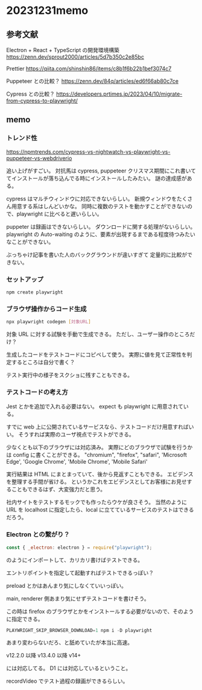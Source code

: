 # 20231231memo

## 参考文献

Electron + React + TypeScript の開発環境構築
https://zenn.dev/sprout2000/articles/5d7b350c2e85bc

Prettier
https://qiita.com/shinshin86/items/c8b1f6b22b1bef3074c7

Puppeteer との比較？
https://zenn.dev/84q/articles/ed6f66ab80c7ce

Cypress との比較？
https://developers.prtimes.jp/2023/04/10/migrate-from-cypress-to-playwright/

## memo

### トレンド性

https://npmtrends.com/cypress-vs-nightwatch-vs-playwright-vs-puppeteer-vs-webdriverio

追い上げがすごい。
対抗馬は cypress, puppeteer
クリスマス期間にこれ書いててインストールが落ち込んでる時にインストールしたみたい。
謎の達成感がある。

cypress はマルチウィンドウに対応できないらしい。
新規ウィンドウをたくさん用意する系はしんどいかな。
同時に複数のテストを動かすことができないので、playwright に比べると遅いらしい。

puppeter は録画はできないらしい。
ダウンロードに関する処理がないらしい。
playwright の Auto-waiting のように、要素が出現するまである程度待つみたいなことができない。

ぶっちゃけ記事を書いた人のバックグラウンドが違いすぎて 定量的に比較ができない。

### セットアップ

```bash
npm create playwright
```

### ブラウザ操作からコード生成

```bash
npx playwright codegen [対象URL]
```

対象 URL に対する試験を手動で生成できる。
ただし、ユーザー操作のところだけ？

生成したコードをテストコードにコピペして使う。
実際に値を見て正常性を判定するところは自分で書く？

テスト実行中の様子をスクショに残すこともできる。

### テストコードの考え方

Jest とかを追加で入れる必要はない。
expect も playwright に用意されている。

すでに web 上に公開されているサービスなら、テストコードだけ用意すればいい。
そうすれば実際のユーザ視点でテストができる。

少なくとも以下のブラウザには対応済み。
実際にどのブラウザで試験を行うかは config に書くことができる。
"chromium", "firefox", "safari", 'Microsoft Edge', 'Google Chrome', 'Mobile Chrome', 'Mobile Safari'

実行結果は HTML にまとまっていて、後から見返すこともできる。
エビデンスを整理する手間が省ける。
というかこれをエビデンスとしてお客様にお見せすることもできるはず、大変強力だと思う。

社内サイトをテストするモックでも作ったらウケが良さそう。
当然のように URL を localhost に指定したら、local に立てているサービスのテストはできるだろう。

### Electron との繋がり？

```js
const { _electron: electron } = require("playwright");
```

のようにインポートして、カリカリ書けばテストできる。

エントリポイントを指定して起動すればテストできるっぽい？

preload とかはあんまり気にしなくていいっぽい。

main, renderer 側あまり気にせずテストコードを書けそう。

この時は firefox のブラウザとかをインストールする必要がないので、そのように指定できる。

```js
PLAYWRIGHT_SKIP_BROWSER_DOWNLOAD=1 npm i -D playwright
```

あまり変わらないだろ、と舐めていたが本当に高速。

v12.2.0 以降
v13.4.0 以降
v14+

には対応してる。
D1 には対応しているということ。

recordVideo でテスト過程の録画ができるらしい。
